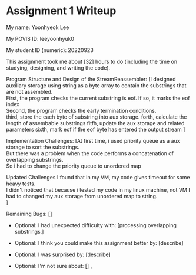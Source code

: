 Assignment 1 Writeup
=============

My name: Yoonhyeok Lee

My POVIS ID: leeyoonhyuk0

My student ID (numeric): 20220923

This assignment took me about [32] hours to do (including the time on studying, designing, and writing the code).

Program Structure and Design of the StreamReassembler:
[I designed auxiliary storage using string as a byte array to contain the substrings that are not assembled.  
 First, the program checks the current substring is eof. If so, it marks the eof index  
 Second, the program checks the early termination conditions.  
 third, store the each byte of substring into aux storage.
 forth, calculate the length of assembable substrings
 fitfh, update the aux storage and related parameters
 sixth, mark eof if the eof byte has entered the output stream
 ]

Implementation Challenges:
[At first time, i used priority queue as a aux storage to sort the substrings.  
 But there was a problem when the code performs a concatenation of overlapping substrings.  
 So i had to change the priority queue to unordered map
 
 Updated Challenges
 I found that in my VM, my code gives timeout for some heavy tests.  
 I didn't noticed that because i tested my code in my linux machine, not VM
 I had to changed my aux storage from unordered map to string.  
 ]  

Remaining Bugs:
[]

- Optional: I had unexpected difficulty with: [processing overlapping substrings.]

- Optional: I think you could make this assignment better by: [describe]

- Optional: I was surprised by: [describe]

- Optional: I'm not sure about: []
,